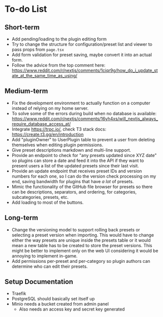# To-do List

## Short-term

- Add pending/loading to the plugin editing form
- Try to change the structure for configuration/preset list and viewer to pass props from `page.tsx`
- Add form validation for preset saving, maybe convert it into an actual form.
- Follow the advice from the top comment
  here: https://www.reddit.com/r/nextjs/comments/1ciqr9g/how_do_i_update_state_at_the_same_time_as_using/

## Medium-term

- Fix the development environment to actually function on a computer instead of relying on my home server.
- To solve some of the errors during build when no database is
  available: https://www.reddit.com/r/nextjs/comments/16yh4xs/will_nextjs_always_require_database_access_at/
- Integrate https://trpc.io/, check T3 stack docs: https://create.t3.gg/en/introduction
- Add "pluginOwner" to UserPlugin table to prevent a user from deleting themselves when editing plugin permissions.
- Give preset descriptions markdown and multi-line support.
- Provide an endpoint to check for "any presets updated since XYZ date" so plugins can store a date and feed it into the
  API if they want to present users a list of the updated presets since their last visit.
- Provide an update endpoint that receives preset IDs and version numbers for each one, so I can do the version check
  processing on my end, saving bandwidth for plugins that have _a lot_ of presets.
- Mimic the functionality of the GitHub file browser for presets so there can be descriptions, separators, and ordering,
  for categories, subcategories, presets, etc.
- Add loading to most of the buttons.

## Long-term

- Change the versioning model to support rolling back presets or selecting a preset version when importing. This would
  have to change either the way presets are unique inside the presets table or it would mean a new table has to be
  created to store the preset versions. This might be better to implement only on the web UI considering it would be
  annoying to implement in-game.
- Add permissions per-preset and per-category so plugin authors can determine who can edit their presets.

## Setup Documentation

- Traefik
- PostgreSQL should basically set itself up
- Minio needs a bucket created from admin panel
    - Also needs an access key and secret key generated